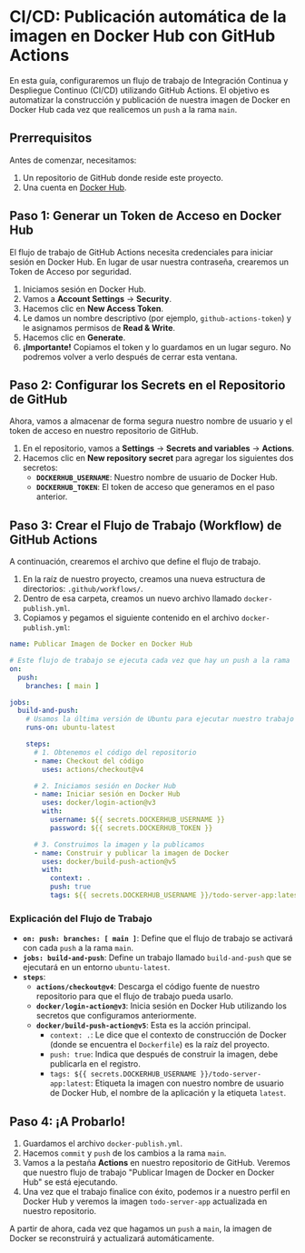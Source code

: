 # CI/CD: Publicación automática de la imagen en Docker Hub con GitHub Actions

En esta guía, configuraremos un flujo de trabajo de Integración Continua y Despliegue Continuo (CI/CD) utilizando GitHub Actions. El objetivo es automatizar la construcción y publicación de nuestra imagen de Docker en Docker Hub cada vez que realicemos un `push` a la rama `main`.

## Prerrequisitos

Antes de comenzar, necesitamos:
1.  Un repositorio de GitHub donde reside este proyecto.
2.  Una cuenta en [Docker Hub](https://hub.docker.com/).

## Paso 1: Generar un Token de Acceso en Docker Hub

El flujo de trabajo de GitHub Actions necesita credenciales para iniciar sesión en Docker Hub. En lugar de usar nuestra contraseña, crearemos un Token de Acceso por seguridad.

1.  Iniciamos sesión en Docker Hub.
2.  Vamos a **Account Settings** -> **Security**.
3.  Hacemos clic en **New Access Token**.
4.  Le damos un nombre descriptivo (por ejemplo, `github-actions-token`) y le asignamos permisos de **Read & Write**.
5.  Hacemos clic en **Generate**.
6.  **¡Importante!** Copiamos el token y lo guardamos en un lugar seguro. No podremos volver a verlo después de cerrar esta ventana.

## Paso 2: Configurar los Secrets en el Repositorio de GitHub

Ahora, vamos a almacenar de forma segura nuestro nombre de usuario y el token de acceso en nuestro repositorio de GitHub.

1.  En el repositorio, vamos a **Settings** -> **Secrets and variables** -> **Actions**.
2.  Hacemos clic en **New repository secret** para agregar los siguientes dos secretos:
    *   **`DOCKERHUB_USERNAME`**: Nuestro nombre de usuario de Docker Hub.
    *   **`DOCKERHUB_TOKEN`**: El token de acceso que generamos en el paso anterior.

## Paso 3: Crear el Flujo de Trabajo (Workflow) de GitHub Actions

A continuación, crearemos el archivo que define el flujo de trabajo.

1.  En la raíz de nuestro proyecto, creamos una nueva estructura de directorios: `.github/workflows/`.
2.  Dentro de esa carpeta, creamos un nuevo archivo llamado `docker-publish.yml`.
3.  Copiamos y pegamos el siguiente contenido en el archivo `docker-publish.yml`:

```yaml
name: Publicar Imagen de Docker en Docker Hub

# Este flujo de trabajo se ejecuta cada vez que hay un push a la rama 'main'
on:
  push:
    branches: [ main ]

jobs:
  build-and-push:
    # Usamos la última versión de Ubuntu para ejecutar nuestro trabajo
    runs-on: ubuntu-latest

    steps:
      # 1. Obtenemos el código del repositorio
      - name: Checkout del código
        uses: actions/checkout@v4

      # 2. Iniciamos sesión en Docker Hub
      - name: Iniciar sesión en Docker Hub
        uses: docker/login-action@v3
        with:
          username: ${{ secrets.DOCKERHUB_USERNAME }}
          password: ${{ secrets.DOCKERHUB_TOKEN }}

      # 3. Construimos la imagen y la publicamos
      - name: Construir y publicar la imagen de Docker
        uses: docker/build-push-action@v5
        with:
          context: .
          push: true
          tags: ${{ secrets.DOCKERHUB_USERNAME }}/todo-server-app:latest
```

### Explicación del Flujo de Trabajo

-   **`on: push: branches: [ main ]`**: Define que el flujo de trabajo se activará con cada `push` a la rama `main`.
-   **`jobs: build-and-push`**: Define un trabajo llamado `build-and-push` que se ejecutará en un entorno `ubuntu-latest`.
-   **`steps`**:
    -   **`actions/checkout@v4`**: Descarga el código fuente de nuestro repositorio para que el flujo de trabajo pueda usarlo.
    -   **`docker/login-action@v3`**: Inicia sesión en Docker Hub utilizando los secretos que configuramos anteriormente.
    -   **`docker/build-push-action@v5`**: Esta es la acción principal.
        -   `context: .`: Le dice que el contexto de construcción de Docker (donde se encuentra el `Dockerfile`) es la raíz del proyecto.
        -   `push: true`: Indica que después de construir la imagen, debe publicarla en el registro.
        -   `tags: ${{ secrets.DOCKERHUB_USERNAME }}/todo-server-app:latest`: Etiqueta la imagen con nuestro nombre de usuario de Docker Hub, el nombre de la aplicación y la etiqueta `latest`.

## Paso 4: ¡A Probarlo!

1.  Guardamos el archivo `docker-publish.yml`.
2.  Hacemos `commit` y `push` de los cambios a la rama `main`.
3.  Vamos a la pestaña **Actions** en nuestro repositorio de GitHub. Veremos que nuestro flujo de trabajo "Publicar Imagen de Docker en Docker Hub" se está ejecutando.
4.  Una vez que el trabajo finalice con éxito, podemos ir a nuestro perfil en Docker Hub y veremos la imagen `todo-server-app` actualizada en nuestro repositorio.

A partir de ahora, cada vez que hagamos un `push` a `main`, la imagen de Docker se reconstruirá y actualizará automáticamente.
